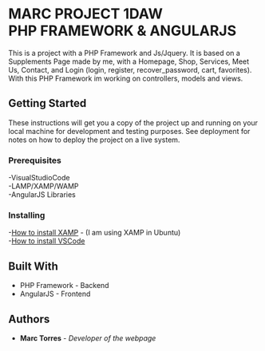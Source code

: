 # MARC PROJECT 1DAW <br> PHP FRAMEWORK & ANGULARJS


This is a project with a PHP Framework and Js/Jquery.
It is based on a Supplements Page made by me, with a Homepage, Shop, Services, Meet Us, Contact, and Login (login, register, recover_password, cart, favorites).
With this PHP Framework im working on controllers, models and views.

## Getting Started
These instructions will get you a copy of the project up and running on your local machine for development and testing purposes. See deployment for notes on how to deploy the project on a live system.

### Prerequisites

-VisualStudioCode <br />
-LAMP/XAMP/WAMP <br />
-AngularJS Libraries <br />
   
### Installing

-[How to install XAMP](https://vitux.com/how-to-install-xampp-on-your-ubuntu-18-04-lts-system/) - (I am using XAMP in Ubuntu) <br />
-[How to install VSCode](https://linuxize.com/post/how-to-install-visual-studio-code-on-ubuntu-18-04/) 

## Built With

* PHP Framework - Backend
* AngularJS - Frontend

## Authors

* **Marc Torres** - *Developer of the webpage*
